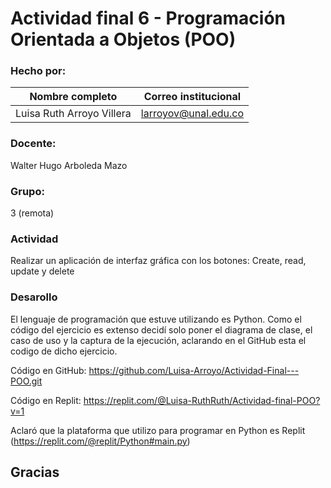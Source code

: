# Actividad final 6 - Programación Orientada a Objetos (POO)

### Hecho por:
|Nombre completo                       |Correo institucional      |
|--------------------------------------|--------------------------|
|Luisa Ruth Arroyo Villera             |larroyov@unal.edu.co      |

### Docente:
Walter Hugo Arboleda Mazo

### Grupo:
3 (remota)

### Actividad
Realizar un aplicación de interfaz gráfica con los botones: Create, read, update y delete

### Desarollo
El lenguaje de programación que estuve utilizando es Python.
Como el código del ejercicio es extenso decidí solo poner el diagrama de clase, el caso de uso y la captura de la ejecución, aclarando en el GitHub esta el codigo de dicho ejercicio.

Código en GitHub: https://github.com/Luisa-Arroyo/Actividad-Final---POO.git 

Código en Replit: https://replit.com/@Luisa-RuthRuth/Actividad-final-POO?v=1 

Aclaró que la plataforma que utilizo para programar en Python es Replit (https://replit.com/@replit/Python#main.py) 

##
## Gracias
